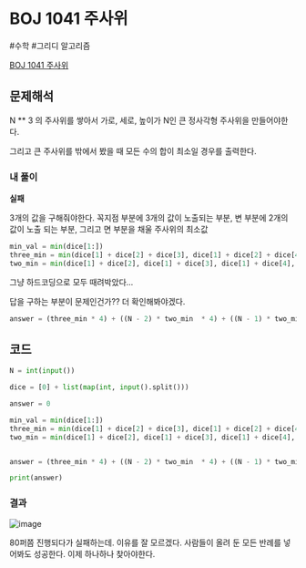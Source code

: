 # BOJ 1041 주사위
#수학 #그리디 알고리즘

[BOJ 1041 주사위](https://www.acmicpc.net/problem/1041)

## 문제해석

N ** 3 의 주사위를 쌓아서 가로, 세로, 높이가 N인 큰 정사각형 주사위을 만들어야한다. 

그리고 큰 주사위를 밖에서 봤을 때 모든 수의 합이 최소일 경우를 출력한다.


### 내 풀이

**실패**

3개의 값을 구해줘야한다. 꼭지점 부분에 3개의 값이 노출되는 부분, 변 부분에 2개의 값이 노출 되는 부분, 그리고 면 부분을 채울 주사위의 최소값
```python
min_val = min(dice[1:])
three_min = min(dice[1] + dice[2] + dice[3], dice[1] + dice[2] + dice[4], dice[1] + dice[4] + dice[5], dice[1] + dice[5] + dice[3], dice[6] + dice[2] + dice[3], dice[6] + dice[2] + dice[4], dice[6] + dice[4] + dice[5], dice[6] + dice[5] + dice[3])
two_min = min(dice[1] + dice[2], dice[1] + dice[3], dice[1] + dice[4], dice[1] + dice[5], dice[2] + dice[3], dice[2] + dice[4], dice[2] + dice[6], dice[3] + dice[5], dice[3] + dice[6], dice[4] + dice[5], dice[4] + dice[6], dice[5] + dice[6])
```
그냥 하드코딩으로 모두 때려박았다... 

답을 구하는 부분이 문제인건가?? 더 확인해봐야겠다.
```python
answer = (three_min * 4) + ((N - 2) * two_min  * 4) + ((N - 1) * two_min * 4) + ((N - 1) * (N - 2) * 4 * min_val) + (N - 2) ** 2 * min_val
```






## 코드
```python
N = int(input())

dice = [0] + list(map(int, input().split()))

answer = 0

min_val = min(dice[1:])
three_min = min(dice[1] + dice[2] + dice[3], dice[1] + dice[2] + dice[4], dice[1] + dice[4] + dice[5], dice[1] + dice[5] + dice[3], dice[6] + dice[2] + dice[3], dice[6] + dice[2] + dice[4], dice[6] + dice[4] + dice[5], dice[6] + dice[5] + dice[3])
two_min = min(dice[1] + dice[2], dice[1] + dice[3], dice[1] + dice[4], dice[1] + dice[5], dice[2] + dice[3], dice[2] + dice[4], dice[2] + dice[6], dice[3] + dice[5], dice[3] + dice[6], dice[4] + dice[5], dice[4] + dice[6], dice[5] + dice[6])


answer = (three_min * 4) + ((N - 2) * two_min  * 4) + ((N - 1) * two_min * 4) + ((N - 1) * (N - 2) * 4 * min_val) + (N - 2) ** 2 * min_val

print(answer)
```

### 결과

![image](https://user-images.githubusercontent.com/113662725/224550945-15754131-e5b0-418d-a625-ec4029160678.png)

80퍼쯤 진행되다가 실패하는데. 이유를 잘 모르겠다. 사람들이 올려 둔 모든 반례를 넣어봐도 성공한다. 이제 하나하나 찾아야한다. 
